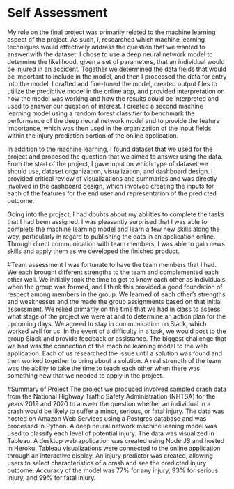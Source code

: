 # Self Assessment

My role on the final project was primarily related to the machine learning aspect of the project. As such, I, researched which machine learning techniques would effectively address the question that we wanted to answer with the dataset. I chose to use a deep neural network model to determine the likelihood, given a set of parameters, that an individual would be injured in an accident. Together we determined the data fields that would be important to include in the model, and then I processed the data for entry into the model. I drafted and fine-tuned the model, created output files to utilize the predictive model in the online app, and provided interpretation on how the model was working and how the results could be interpreted and used to answer our question of interest. I created a second machine learning model using a random forest classifier to benchmark the performance of the deep neural network model and to provide the feature importance, which was then used in the organization of the input fields within the injury prediction portion of the online application. 

In addition to the machine learning, I found dataset that we used for the project and proposed the question that we aimed to answer using the data. From the start of the project, I gave input on which type of dataset we should use, dataset organization, visualization, and dashboard design. I provided critical review of visualizations and summaries and was directly involved in the dashboard design, which involved creating the inputs for each of the features for the end user and representation of the predicted outcome.

Going into the project, I had doubts about my abilities to complete the tasks that I had been assigned. I was pleasantly surprised that I was able to complete the machine learning model and learn a few new skills along the way, particularly in regard to publishing the data in an application online. Through direct communication with team members, I was able to gain news skills and apply them as we developed the finished product.

#Team assessment
I was fortunate to have the team members that I had. We each brought different strengths to the team and complemented each other well. We initially took the time to get to know each other as individuals when the group was formed, and I think this provided a good foundation of respect among members in the group. We learned of each other’s strengths and weaknesses and the made the group assignments based on that initial assessment. We relied primarily on the time that we had in class to assess what stage of the project we were at and to determine an action plan for the upcoming days. We agreed to stay in communication on Slack, which worked well for us. In the event of a difficulty in a task, we would post to the group Slack and provide feedback or assistance. The biggest challenge that we had was the connection of the machine learning model to the web application. Each of us researched the issue until a solution was found and then worked together to bring about a solution. A real strength of the team was the ability to take the time to teach each other when there was something new that we needed to apply in the project.

#Summary of Project
The project we produced involved sampled crash data from the National Highway Traffic Safety Administration (NHTSA) for the years 2019 and 2020 to answer the question whether an individual in a crash would be likely to suffer a minor, serious, or fatal injury.  The data was hosted on Amazon Web Services using a Postgres database and was processed in Python. A deep neural network machine leaning model was used to classify each level of potential injury.  The data was visualized in Tableau. A desktop web application was created using Node JS and hosted in Heroku. Tableau visualizations were connected to the online application through an interactive display. An injury predictor was created, allowing users to select characteristics of a crash and see the predicted injury outcome.  Accuracy of the model was 77% for any injury, 93% for serious injury, and 99% for fatal injury.
